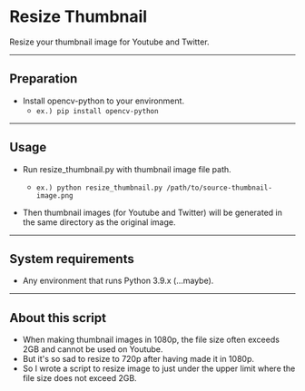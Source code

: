 # Resize Thumbnail

Resize your thumbnail image for Youtube and Twitter.

----

## Preparation

- Install opencv-python to your environment.
  - `ex.) pip install opencv-python`

----

## Usage

- Run resize_thumbnail.py with thumbnail image file path.
  - `ex.) python resize_thumbnail.py /path/to/source-thumbnail-image.png`

- Then thumbnail images (for Youtube and Twitter) will be generated in the same directory as the original image.

----

## System requirements

- Any environment that runs Python 3.9.x (...maybe).

----

## About this script

- When making thumbnail images in 1080p, the file size often exceeds 2GB and cannot be used on Youtube.
- But it's so sad to resize to 720p after having made it in 1080p.
- So I wrote a script to resize image to just under the upper limit where the file size does not exceed 2GB.


